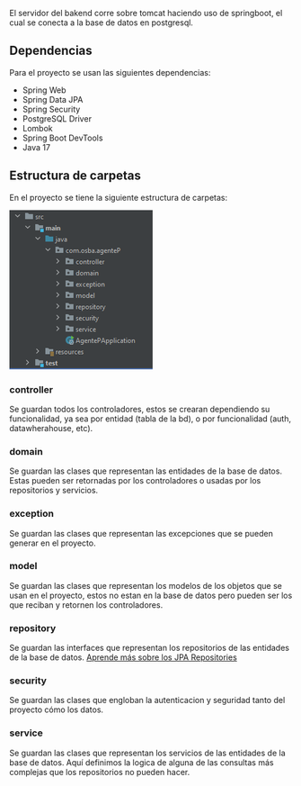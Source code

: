 El servidor del bakend corre sobre tomcat haciendo uso de springboot, el cual se conecta a la base de datos en postgresql.

## Dependencias
Para el proyecto se usan las siguientes dependencias:
- Spring Web
- Spring Data JPA
- Spring Security
- PostgreSQL Driver
- Lombok
- Spring Boot DevTools
- Java 17

## Estructura de carpetas
En el proyecto se tiene la siguiente estructura de carpetas:

![Estructura de carpetas](./images/EstructuraDeCarpetas.png)

### controller
Se guardan todos los controladores, estos se crearan dependiendo su funcionalidad, ya sea por entidad (tabla de la bd), o por funcionalidad (auth, datawherahouse, etc).

### domain
Se guardan las clases que representan las entidades de la base de datos. Estas pueden ser retornadas por los controladores o usadas por los repositorios y servicios.

### exception
Se guardan las clases que representan las excepciones que se pueden generar en el proyecto.

### model
Se guardan las clases que representan los modelos de los objetos que se usan en el proyecto, estos no estan en la base de datos pero pueden ser los que reciban y retornen los controladores.

### repository
Se guardan las interfaces que representan los repositorios de las entidades de la base de datos.
[Aprende más sobre los JPA Repositories](https://docs.spring.io/spring-data/jpa/docs/current/reference/html/#jpa.repositories)

### security
Se guardan las clases que engloban la autenticacion y seguridad tanto del proyecto cómo los datos.

### service
Se guardan las clases que representan los servicios de las entidades de la base de datos. Aquí definimos la logica de alguna de las consultas más complejas que los repositorios no pueden hacer.